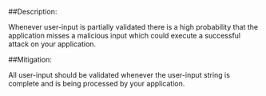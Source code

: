 ##Description:

Whenever user-input is partially validated there is a high probability that the application
misses a malicious input which could execute a successful attack on your application.

##Mitigation:

All user-input should be validated whenever the user-input string is complete and is being
processed by your application.
